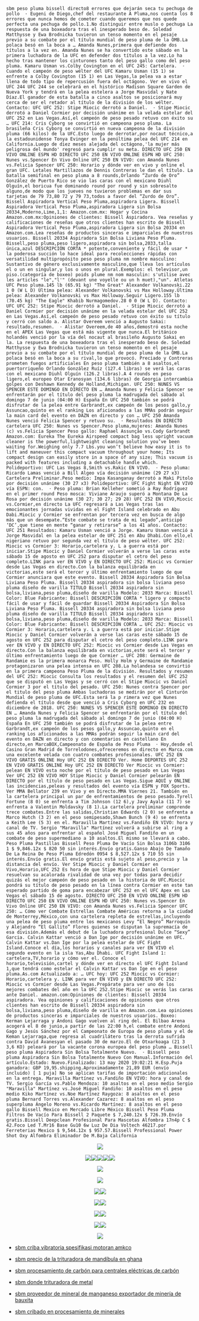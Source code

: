 
```
sbm peso pluma bissell directo8 errores que dejarán seca tu pechuga de pollo  · Eugeni de Diego,chef del restaurante A Pluma,nos cuenta los 8 errores que nunca hemos de cometer cuando queremos que nos quede perfecta una pechuga de pollo.1.No distinguir entre muslo o pechuga La respuesta de una boxeadora tras el inesperado beso de. Soledad Matthysse y Ewa Brodnicka tuvieron un tenso momento en el pesaje previo a su combate por el título mundial de peso pluma de la OMB.La polaca besó en la boca a … Amanda Nunes,primera que defiende dos títulos a la vez en. Amanda Nunes se ha convertido este sábado en la primera luchadora de la UFC en defender dos títulos a la vez.Lo ha hecho tras mantener los cinturones tanto del peso gallo como del peso pluma. Kamaru Usman vs.Colby Covington en el UFC 245: Cartelera.  · Cuando el campeón de peso wélter del UFC Kamaru Usman (15 1) se enfrente a Colby Covington (15 1) en Las Vegas,la pelea va a estar llena de todo tipo de repercusión fuera del octágono. Ver en vivo el UFC 244 UFC 244 se celebrará en el histórico Madison Square Garden de Nueva York y tendrá en la pelea estelera a Jorge Masvidal y Nate Díaz.El ganador de esta batalla a cinco asaltos se posicionará muy cerca de ser el retador al título de la división de los wélter. Contacto: UFC UFC 252: Stipe Miocic derrotó a Daniel.  · Stipe Miocic derrotó a Daniel Cormier por decisión unánime en la velada estelar del UFC 252 en Las Vegas.Así,el campeón de peso pesado retuvo con éxito su … UFC 214: Cris Cyborg se convirtió en campeona peso pluma. La brasileña Cris Cyborg se convirtió en nueva campeona de la división pluma (66 kilos) de la UFC.Esto luego de derrotar,por nocaut técnico,a la estadounidense Tonya Evinger en la penúltima pelea del UFC 214 en California.Luego de diez meses alejada del octágono,'la mujer más peligrosa del mundo' regresó para cumplir su meta. DIRECTO UFC 250 EN VIVO ONLINE ESPN HD DIRECTO UFC 250 EN VIVO ONLINE ESPN HD UFC 250: Nunes vs.Spencer En Vivo Online UFC 250 EN VIVO: con Amanda Nunes vs.Felicia Spencer UFC 250: Horario y dónde ver en vivo y online el gran UFC. Letales Martillazos de Dennis Contreras le dan el título. La batalla semifinal en peso pluma a 8 rounds,Orlando “Zurdo de Oro” González de Puerto Rico se vio las caras con el mexicano Diuhl Olguín,el boricua fue dominando round por round y sin sobresalto alguno,de modo que los jueves no tuvieron problemas en dar sus tarjetas de 79 73,80 72 y 79 73,todos a favor del “Zurdo de Oro”. Bissell Aspiradora Vertical Peso Pluma,aspiradora Ligera. Bissell Aspiradora Vertical Peso Pluma,aspiradora Ligera sin Bolsa 20334,Moderno,Lime,1,1: Amazon.com.mx: Hogar y Cocina Amazon.com.mx:Opiniones de clientes: Bissell Aspiradora. Vea reseñas y calificaciones de reseñas que otros clientes han escrito de Bissell Aspiradora Vertical Peso Pluma,aspiradora Ligera sin Bolsa 20334 en Amazon.com.Lea reseñas de productos sinceras e imparciales de nuestros usuarios. Bissell 20334 Aspiradora Sin Bolsa Liviana Peso Pluma. Bissell,peso pluma,peso ligero,aspiradora sin bolsa,2033,talla única,azul DESCRIPCIÓN CORTA * potente,conveniente y fácil de usar * la poderosa succión lo hace ideal para recolecciones rápidas con versatilidad multipropósito peso peso pluma nm nombre masculino: Sustantivo de género exclusivamente masculino,que lleva los artículos el o un en singular,y los o unos en plural.Exemplos: el televisor,un piso.(categoría de boxeo) poids plume nm nom masculin: s'utilise avec les articles "le","l'" (devant une voyelle ou un h muet),"un". Atletas UFC Peso pluma.145 lb (65.91 kg) "The Great" Alexander Volkanovski.22 1 0 (W L D) Última pelea: Alexander Volkanovski vs Max Holloway.Última pelea: Alexander Volkanovski vs Max Holloway.Seguir Ligero.155 lb (70.45 kg) "The Eagle" Khabib Nurmagomedov.28 0 0 (W L D). Contacto: UFC UFC 252: Stipe Miocic derrotó a Daniel.  · Stipe Miocic derrotó a Daniel Cormier por decisión unánime en la velada estelar del UFC 252 en Las Vegas.Así,el campeón de peso pesado retuvo con éxito su título y cerró con saldo a. Alistar Overeem venció a Augusto Sakai: resultado,resumen.  · Alistar Overeem,de 40 años,demostró esta noche en el APEX Las Vegas que está más vigente que nunca.El británico holandés venció por la vía del nocaut al brasileño Augusto Sakai en la. La respuesta de una boxeadora tras el inesperado beso de. Soledad Matthysse y Ewa Brodnicka tuvieron un tenso momento en el pesaje previo a su combate por el título mundial de peso pluma de la OMB.La polaca besó en la boca a su rival,lo que provocó. Preciado y Contreras prometen fuegos artificiales En peso pluma también a 8 asaltos,el puertorriqueño Orlando González Ruíz (127.4 libras) se verá las caras con el mexicano Diuhl Olguín (126.2 libras).A 4 rounds en peso ligero,el europeo Otar Eranosyan (134.6 libras) de Georgia intercambia golpes con Deshawn Kennedy de Holland,Michigan. UFC 250: NUNES VS SPENCER ESTE DOMINGO EN DIRECTO EN … Amanda Nunes y Felicia Spencer se enfrentarán por el título del peso pluma la madrugada del sábado al domingo 7 de junio (04:00 H) España En UFC 250 también se podrá disfrutar de la pelea entre Garbrandt,ex campeón de los pesos gallo,y Assuncao,quinto en el ranking Los aficionados a las MMAs podrán seguir la main card del evento en DAZN en directo y con … UFC 250 Amanda Nunes venció Felicia Spencer y retuvo su.  · Resultados EN DIRECTO cartelera UFC 250: Nunes vs Spencer.Peso pluma,mujeres: Amanda Nunes (c) vs.Felicia Spencer Peso gallo: Raphael Assunção vs.Cody Garbrandt Amazon.com: Eureka The Eureka Airspeed compact bag less upright vacuum cleaner is the powerful,lightweight cleaning solution you’ve been waiting for.Weighing only 7.7 Lbs.you won’t believe how easy it is to lift and maneuver this compact vacuum throughout your home; Its compact design can easily store in a space of any size; This vacuum is packed with features including a detachable handle which. Polideportivo: UFC Las Vegas 8,Smith vs.Rakic EN VIVO.  · Peso pluma: Ricardo Lamas venció a Bill Algeo vía decisión unánime (29 27 x3) Cartelera Preliminar.Peso medio: Impa Kasanganay derrotó a Maki Pitolo por decisión unánime (30 27 x3) Polideportivo: UFC Fight Night EN VIVO vía ESPN: con.  · Peso pluma: Brian Kelleher sometió a Ray Rodríguez en el primer round Peso mosca: Viviane Araujo superó a Montana De La Rosa por decisión unánime (30 27; 30 27; 29 28) UFC 252 EN VIVO,Miocic vs.Cormier,en directo La UFC regresará a Las Vegas tras las emocionantes jornadas vividas en el Fight Island celebrado en Abu Dabi.Miocic y Cormier se enfrentan por tercera vez en busca de algo más que un desempate.“Este combate se trata de mi legado”,anticipó ‘DC’,que tiene en mente “ganar y retirarse” a los 41 años. Contacto: UFC 251 Resultados: Kamaru Usman venció a Jorge. Kamaru Usman venció a Jorge Masvidal en la pelea estelar de UFC 251 en Abu Dhabi.Con ello,el nigeriano retuvo por segunda vez el título de peso wélter. UFC 252: Miocic vs Cormier 3: Horario,cartelera y. L a guerra está por iniciar.Stipe Miocic y Daniel Cormier volverán a verse las caras este sábado 15 de agosto en UFC 252 para disputar el cetro del peso completo.LINK para ver EN VIVO y EN DIRECTO UFC 252: Miocic vs Cormier desde Las Vegas en directo.Con la balanza equilibrada en victorias,este será el tercer y último enfrentamiento luego de que Cormier anunciara que este evento. Bissell 20334 Aspiradora Sin Bolsa Liviana Peso Pluma. Bissell 20334 aspiradora sin bolsa liviana peso pluma diseño de varilla TITULO Bissell 20334 aspiradora sin bolsa,liviana,peso pluma,diseño de varilla Modelo: 2033 Marca: Bissell Color: Blue Fabricante: Bissell DESCRIPCIÓN CORTA * ligero y compacto fácil de usar y fácil de guardar Bissell 20334 Aspiradora Sin Bolsa Liviana Peso Pluma. Bissell 20334 aspiradora sin bolsa liviana peso pluma diseño de varilla TITULO Bissell 20334 aspiradora sin bolsa,liviana,peso pluma,diseño de varilla Modelo: 2033 Marca: Bissell Color: Blue Fabricante: Bissell DESCRIPCIÓN CORTA … UFC 252: Miocic vs Cormier 3: Horario,cartelera y. L a guerra está por iniciar.Stipe Miocic y Daniel Cormier volverán a verse las caras este sábado 15 de agosto en UFC 252 para disputar el cetro del peso completo.LINK para ver EN VIVO y EN DIRECTO UFC 252: Miocic vs Cormier desde Las Vegas en directo.Con la balanza equilibrada en victorias,este será el tercer y último enfrentamiento luego de que Cormier … UFC 208: Germaine de Randamie es la primera monarca Peso. Holly Holm y Germaine de Randamie protagonizaron una pelea intensa en UFC 208.La holandesa se convirtió en la primera campeona Peso Pluma de la división. Resultados y resumen del UFC 252: Miocic Consulta los resultados y el resumen del UFC 252 que se disputó en Las Vegas y se cerró con el Stipe Miocic vs Daniel Cormier 3 por el título del pesado. UFC 250: Nunes contra Spencer por el titulo del peso pluma Ambas luchadoras se medirán por el Cinturón Mundial de peso pluma de UFC.Esta será la p rimera vez que Nunes defienda el título desde que venció a Cris Cyborg en UFC 232 en diciembre de 2018. UFC 250: NUNES VS SPENCER ESTE DOMINGO EN DIRECTO EN … Amanda Nunes y Felicia Spencer se enfrentarán por el título del peso pluma la madrugada del sábado al domingo 7 de junio (04:00 H) España En UFC 250 también se podrá disfrutar de la pelea entre Garbrandt,ex campeón de los pesos gallo,y Assuncao,quinto en el ranking Los aficionados a las MMAs podrán seguir la main card del evento en DAZN en directo y con comentarios en castellano En directo,en MarcaBOX,Campeonato de España de Peso Pluma  · Hoy,desde el Casino Gran Madrid de Torrelodones,ofreceremos en directo en Marca.com una excelente velada con cuatro combates profesionales. UFC 252 EN VIVO GRATIS ONLINE Hoy UFC 252 EN DIRECTO Ver. Home DEPORTES UFC 252 EN VIVO GRATIS ONLINE Hoy UFC 252 EN DIRECTO Ver Miocic vs Cormier: pelean EN VIVO esta noche por el título de peso pesado en Las Vegas Ver UFC 252 EN VIVO HOY Stipe Miocic y Daniel Cormier pelearán EN DIRECTO por el título de peso pesado en Las Vegas.Sigue AQUÍ y ONLINE las incidencias,peleas y resultados del evento vía ESPN y FOX Sports. Ver MMA Bellator 239 en Vivo y en Directo.MMA Viernes 21. También en la cartelera principal un par de enfrentamientos de peso pesado.Tyrell Fortune (8 0) se enfrenta a Tim Johnson (12 6),y Javy Ayala (11 7) se enfrenta a Valentin Moldavsky (8 1).La cartelera preliminar comprende trece combates.Entre las salidas,Christian Edwards (2 0) se enfrenta a Marco Hutch (3 2) en el peso semipesado,Shawn Bunch (9 4) se enfrenta a Keith Lee (5 3) en el. Maravilla Martínez vs.Fandiño EN VIVO: hora y canal de TV. Sergio "Maravilla" Martínez volverá a subirse al ring a sus 45 años para enfrentar al español José Miguel Fandiño en un combate de peso supermediano a 10 asaltos.El mismo se llevará a cabo. Peso Pluma Pastillas Bissell Peso Pluma De Vacío Sin Bolsa 3106b 3106 1 $ 9,846.12x $ 820 50 sin interés.Envío gratis.Ganso Abajo De Tamaño De La Reina De Peso Pluma Edredón 0954 $ 8,527.12x $ 710 55 sin interés.Envío gratis.El envío gratis está sujeto al peso,precio y la distancia del envío. Ver Stipe Miocic y Daniel Cormier en Vivo,Horario,UFC 252 Es hora de que Stipe Miocic y Daniel Cormier resuelvan su acalorada rivalidad de una vez por todas para decidir quizás el mejor campeón de peso pesado en la historia de UFC.Miocic pondrá su título de peso pesado en la línea contra Cormier en este tan esperado partido de goma para encabezar UFC 252 en el UFC Apex en Las Vegas el sábado 15 de agosto. DIRECTO UFC 250 EN VIVO ONLINE ESPN HD DIRECTO UFC 250 EN VIVO ONLINE ESPN HD UFC 250: Nunes vs.Spencer En Vivo Online UFC 250 EN VIVO: con Amanda Nunes vs.Felicia Spencer UFC 250: … Cómo ver Combate Estrellas Combate Américas retorna a la ciudad de Monterrey,México,con una cartelera repleta de estrellas,incluyendo una pelea de peso pluma entre los mexicanos Levy “El Negro” Marroquín y Alejandro “El Gallito” Flores quienes se disputan la supremacía de esa división.Además el debut de la luchadora profesional Dulce “Sexy” Garcia. Calvin Kattar venció a Dan Ige por decisión unánime en UFC. Calvin Kattar vs.Dan Ige por la pelea estelar de UFC Fight Island.Conoce el día,los horarios y canales para ver EN VIVO el segundo evento en la isla Yas,Abu Dhabi. UFC Fight Island 1: cartelera,TV,horario y cómo ver el. Conoce el horario,televisión,cartel y dónde ver en directo el UFC Fight Island 1,que tendrá como estelar el Calvin Kattar vs Dan Ige en el peso pluma.As.com Actualizado a: … UFC hoy: UFC 252 Miocic vs Cormier: Horario,cartelera y. LINK para ver EN VIVO y EN DIRECTO UFC 252: Miocic vs Cormier desde Las Vegas.Prepárate para ver uno de los mejores combates del año en la UFC 252.Stipe Miocic se verás las caras ante Daniel. amazon.com:Opiniones de clientes: Bissell 20334 aspiradora. Vea opiniones y calificaciones de opiniones que otros clientes han escrito de Bissell 20334 aspiradora sin bolsa,liviana,peso pluma,diseño de varilla en Amazon.com.Lea opiniones de productos sinceras e imparciales de nuestros usuarios. Boxeo: Kerman Lejarraga y Andoni Gago vuelven al ring del. El Bilbao Arena acogerá el 8 de junio,a partir de las 22:00 h,el combate entre Andoni Gago y Jesús Sánchez por el Campeonato de Europa de peso pluma y el de Keman Lejarraga,que regresa al cuadrilátero tras la derrota sufrida contra David Avanesyan el pasado 30 de marzo.El de Otxarkoaga (21 3 3,6 KO) peleará por la vacante corona europea del peso pluma … Bissell peso pluma Aspiradora Sin Bolsa Totalmente Nuevo.  · Bissell peso pluma Aspiradora Sin Bolsa Totalmente Nuevo Con Manual.Información del artículo.Estado: Nuevo.Finalizado: 13 may 2020 19:02:21 H.Esp.Puja ganadora: GBP 19,95.shipping.Aproximadamente 21,89 EUR (envío incluido) [ 1 puja] No se aplican tarifas de importación adicionales en la entrega. Maravilla Martínez vs.Fandiño EN VIVO: hora y canal de TV. Sergio García vs.Pablo Mendoza: 10 asaltos en el peso medio Sergio "Maravilla" Martínez vs.José Miguel Fandiño: 10 asaltos en el peso medio Kiko Martínez vs.Noe Martínez Raygoza: 8 asaltos en el peso pluma Bernard Torres vs.Alexander Cazarez: 8 asaltos en el peso superpluma Ángelo Moreno vs.Ricardo Martínez: 8 asaltos en el peso gallo Bissell Mexico en Mercado Libre México Bissell Peso Pluma Filtros De Vacío Para Bissell 2 Paquete $ 7,240.12x $ 726.39.Envío gratis.Bissell Deepclean Profesional Para Mascotas Alfombra 17n4p C $ 42.Foco Led T.Mr16 Base Gu10 6w Luz De Dia Voltech 46217.por Ferreterias Mexico $ 9,544.12x $ 957.57.Bissell Professional Power Shot Oxy Alfombra Eliminador De M.Baja California 
```

<div align="center">

<a href="https://es-crusher.shibang-china.com/github&k=sbm+peso+pluma+bissell+directo"><img src="https://static.shibang-china.com/es/crusher/logo.jpg"></a>

<a href="https://es-crusher.shibang-china.com/github&k=sbm+peso+pluma+bissell+directo"><img src="https://static.shibang-china.com/es/crusher/index.jpg"></a><a href="https://es-crusher.shibang-china.com/material.htmlgithub&k=sbm+peso+pluma+bissell+directo"><img src="https://static.shibang-china.com/es/crusher/material.jpg"></a><a href="https://es-crusher.shibang-china.com/application.htmlgithub&k=sbm+peso+pluma+bissell+directo"><img src="https://static.shibang-china.com/es/crusher/application.jpg"></a><a href="https://es-crusher.shibang-china.com/aboutus.htmlgithub&k=sbm+peso+pluma+bissell+directo"><img src="https://static.shibang-china.com/es/crusher/aboutus.jpg"></a><a href="https://es-crusher.shibang-china.com/contact.htmlgithub&k=sbm+peso+pluma+bissell+directo"><img src="https://static.shibang-china.com/es/crusher/contact.jpg"></a>

<a href="https://es-crusher.shibang-china.com/github&k=sbm+peso+pluma+bissell+directo"><img src="https://static.shibang-china.com/es/crusher/banner.jpg"></a>

<a href="https://swt.shibang-china.com/github&k=sbm+peso+pluma+bissell+directo"><img src="https://static.shibang-china.com/es/crusher/text.jpg"></a>

<a href="https://swt.shibang-china.com/github&k=sbm+peso+pluma+bissell+directo"><img src="https://static.shibang-china.com/es/crusher/chat.jpg"></a><a href="https://es-crusher.shibang-china.com/contact.htmlgithub&k=sbm+peso+pluma+bissell+directo"><img src="https://static.shibang-china.com/es/crusher/message.jpg"></a>

<a href="https://es-crusher.shibang-china.com/products/pe.htmlgithub&k=sbm+peso+pluma+bissell+directo"><img src="https://static.shibang-china.com/es/crusher/pe.jpg"></a><a href="https://es-crusher.shibang-china.com/products/pf.htmlgithub&k=sbm+peso+pluma+bissell+directo"><img src="https://static.shibang-china.com/es/crusher/pf.jpg"></a>

<a href="https://es-crusher.shibang-china.com/products/hpt.htmlgithub&k=sbm+peso+pluma+bissell+directo"><img src="https://static.shibang-china.com/es/crusher/hpt.jpg"></a><a href="https://es-crusher.shibang-china.com/products/vsi.htmlgithub&k=sbm+peso+pluma+bissell+directo"><img src="https://static.shibang-china.com/es/crusher/vsi.jpg"></a>

<a href="https://es-crusher.shibang-china.com/products/klv.htmlgithub&k=sbm+peso+pluma+bissell+directo"><img src="https://static.shibang-china.com/es/crusher/klv.jpg"></a><a href="https://es-crusher.shibang-china.com/products/portable.htmlgithub&k=sbm+peso+pluma+bissell+directo"><img src="https://static.shibang-china.com/es/crusher/portable.jpg"></a>

<a href="https://swt.shibang-china.com/github&k=sbm+peso+pluma+bissell+directo"><img src="https://static.shibang-china.com/es/crusher/case.jpg"></a>

</div>


* [sbm criba vibratoria spesifikasi motoran amkco](sbm%20criba%20vibratoria%20spesifikasi%20motoran%20amkco.md)

* [sbm precio de la trituradora de mandíbula en ghana](sbm%20precio%20de%20la%20trituradora%20de%20mand%C3%ADbula%20en%20ghana.md)

* [sbm procesamiento de carbón para centrales eléctricas de carbón](sbm%20procesamiento%20de%20carb%C3%B3n%20para%20centrales%20el%C3%A9ctricas%20de%20carb%C3%B3n.md)

* [sbm donde trituradora de metal](sbm%20donde%20trituradora%20de%20metal.md)

* [sbm proveedor de mineral de manganeso exportador de minería de bauxita](sbm%20proveedor%20de%20mineral%20de%20manganeso%20exportador%20de%20miner%C3%ADa%20de%20bauxita.md)

* [sbm cribado en procesamiento de minerales](sbm%20cribado%20en%20procesamiento%20de%20minerales.md)
